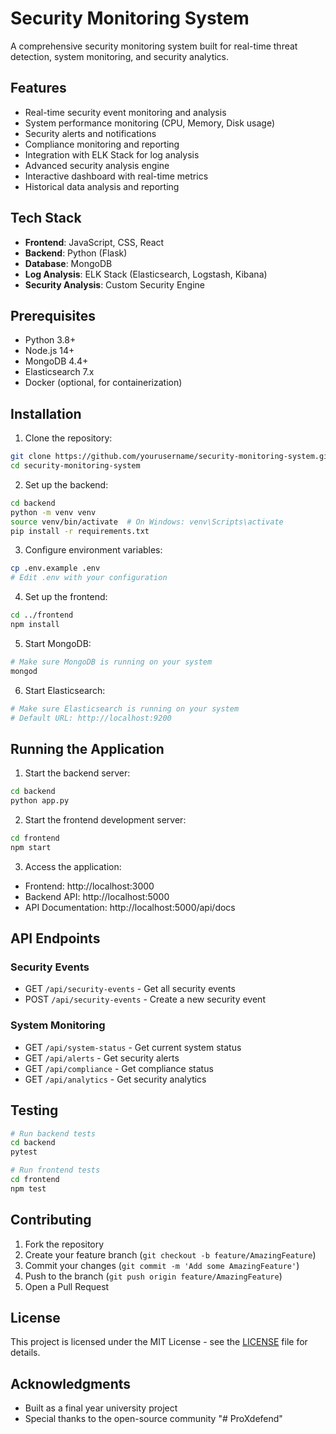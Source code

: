 # Security Monitoring System

A comprehensive security monitoring system built for real-time threat detection, system monitoring, and security analytics.

## Features

- Real-time security event monitoring and analysis
- System performance monitoring (CPU, Memory, Disk usage)
- Security alerts and notifications
- Compliance monitoring and reporting
- Integration with ELK Stack for log analysis
- Advanced security analysis engine
- Interactive dashboard with real-time metrics
- Historical data analysis and reporting

## Tech Stack

- **Frontend**: JavaScript, CSS, React
- **Backend**: Python (Flask)
- **Database**: MongoDB
- **Log Analysis**: ELK Stack (Elasticsearch, Logstash, Kibana)
- **Security Analysis**: Custom Security Engine

## Prerequisites

- Python 3.8+
- Node.js 14+
- MongoDB 4.4+
- Elasticsearch 7.x
- Docker (optional, for containerization)

## Installation

1. Clone the repository:
```bash
git clone https://github.com/yourusername/security-monitoring-system.git
cd security-monitoring-system
```

2. Set up the backend:
```bash
cd backend
python -m venv venv
source venv/bin/activate  # On Windows: venv\Scripts\activate
pip install -r requirements.txt
```

3. Configure environment variables:
```bash
cp .env.example .env
# Edit .env with your configuration
```

4. Set up the frontend:
```bash
cd ../frontend
npm install
```

5. Start MongoDB:
```bash
# Make sure MongoDB is running on your system
mongod
```

6. Start Elasticsearch:
```bash
# Make sure Elasticsearch is running on your system
# Default URL: http://localhost:9200
```

## Running the Application

1. Start the backend server:
```bash
cd backend
python app.py
```

2. Start the frontend development server:
```bash
cd frontend
npm start
```

3. Access the application:
- Frontend: http://localhost:3000
- Backend API: http://localhost:5000
- API Documentation: http://localhost:5000/api/docs

## API Endpoints

### Security Events
- GET `/api/security-events` - Get all security events
- POST `/api/security-events` - Create a new security event

### System Monitoring
- GET `/api/system-status` - Get current system status
- GET `/api/alerts` - Get security alerts
- GET `/api/compliance` - Get compliance status
- GET `/api/analytics` - Get security analytics

## Testing

```bash
# Run backend tests
cd backend
pytest

# Run frontend tests
cd frontend
npm test
```

## Contributing

1. Fork the repository
2. Create your feature branch (`git checkout -b feature/AmazingFeature`)
3. Commit your changes (`git commit -m 'Add some AmazingFeature'`)
4. Push to the branch (`git push origin feature/AmazingFeature`)
5. Open a Pull Request

## License

This project is licensed under the MIT License - see the [LICENSE](LICENSE) file for details.

## Acknowledgments

- Built as a final year university project
- Special thanks to the open-source community
"# ProXdefend" 
